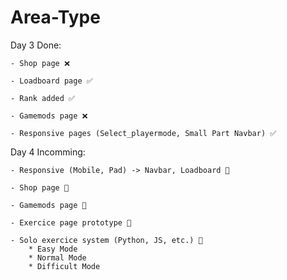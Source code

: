 # Area-Type

Day 3 Done:

    - Shop page ❌

    - Loadboard page ✅

    - Rank added ✅

    - Gamemods page ❌

    - Responsive pages (Select_playermode, Small Part Navbar) ✅


Day 4 Incomming:

    - Responsive (Mobile, Pad) -> Navbar, Loadboard 💭

    - Shop page 💭

    - Gamemods page 💭

    - Exercice page prototype 💭

    - Solo exercice system (Python, JS, etc.) 💭
        * Easy Mode
        * Normal Mode
        * Difficult Mode
    
    
